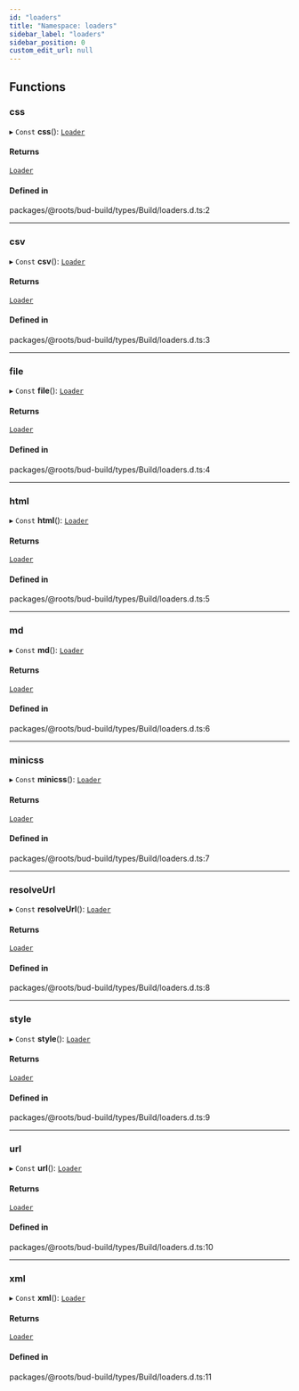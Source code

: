 ```yaml
---
id: "loaders"
title: "Namespace: loaders"
sidebar_label: "loaders"
sidebar_position: 0
custom_edit_url: null
---
```


## Functions

### css

▸ `Const` **css**(): [`Loader`](../classes/Loader.md)

#### Returns

[`Loader`](../classes/Loader.md)

#### Defined in

packages/@roots/bud-build/types/Build/loaders.d.ts:2

___

### csv

▸ `Const` **csv**(): [`Loader`](../classes/Loader.md)

#### Returns

[`Loader`](../classes/Loader.md)

#### Defined in

packages/@roots/bud-build/types/Build/loaders.d.ts:3

___

### file

▸ `Const` **file**(): [`Loader`](../classes/Loader.md)

#### Returns

[`Loader`](../classes/Loader.md)

#### Defined in

packages/@roots/bud-build/types/Build/loaders.d.ts:4

___

### html

▸ `Const` **html**(): [`Loader`](../classes/Loader.md)

#### Returns

[`Loader`](../classes/Loader.md)

#### Defined in

packages/@roots/bud-build/types/Build/loaders.d.ts:5

___

### md

▸ `Const` **md**(): [`Loader`](../classes/Loader.md)

#### Returns

[`Loader`](../classes/Loader.md)

#### Defined in

packages/@roots/bud-build/types/Build/loaders.d.ts:6

___

### minicss

▸ `Const` **minicss**(): [`Loader`](../classes/Loader.md)

#### Returns

[`Loader`](../classes/Loader.md)

#### Defined in

packages/@roots/bud-build/types/Build/loaders.d.ts:7

___

### resolveUrl

▸ `Const` **resolveUrl**(): [`Loader`](../classes/Loader.md)

#### Returns

[`Loader`](../classes/Loader.md)

#### Defined in

packages/@roots/bud-build/types/Build/loaders.d.ts:8

___

### style

▸ `Const` **style**(): [`Loader`](../classes/Loader.md)

#### Returns

[`Loader`](../classes/Loader.md)

#### Defined in

packages/@roots/bud-build/types/Build/loaders.d.ts:9

___

### url

▸ `Const` **url**(): [`Loader`](../classes/Loader.md)

#### Returns

[`Loader`](../classes/Loader.md)

#### Defined in

packages/@roots/bud-build/types/Build/loaders.d.ts:10

___

### xml

▸ `Const` **xml**(): [`Loader`](../classes/Loader.md)

#### Returns

[`Loader`](../classes/Loader.md)

#### Defined in

packages/@roots/bud-build/types/Build/loaders.d.ts:11
